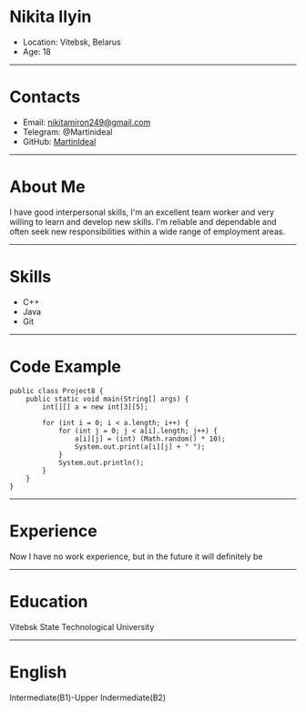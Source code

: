 # Nikita Ilyin
+ Location: Vitebsk, Belarus
+ Age: 18
*****
# Contacts
+ Email: nikitamiron249@gmail.com
+ Telegram: @Martinideal
+ GitHub: [MartinIdeal](https://github.com/MartinIdeal)
*****
# About Me
I have good interpersonal skills, I'm an excellent team worker and very willing to learn and develop new skills.
I'm reliable and dependable and often seek new responsibilities within a wide range of employment areas.
*****
# Skills
+ C++
+ Java
+ Git
*****
# Code Example
    public class Project8 {
        public static void main(String[] args) {
            int[][] a = new int[3][5];
            
            for (int i = 0; i < a.length; i++) {
                for (int j = 0; j < a[i].length; j++) {
                    a[i][j] = (int) (Math.random() * 10);
                    System.out.print(a[i][j] + " ");
                }
                System.out.println();
            }
        }
    }
*****
# Experience
Now I have no work experience, but in the future it will definitely be
*****
# Education
Vitebsk State Technological University
*****
# English
Intermediate(B1)-Upper Indermediate(B2)
